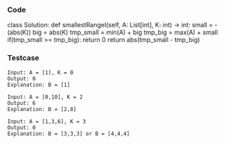 ### Code
class Solution:
    def smallestRangeI(self, A: List[int], K: int) -> int:
        small = -(abs(K))
        big = abs(K)
        tmp_small = min(A) + big
        tmp_big = max(A) + small
        if(tmp_small >= tmp_big):
            return 0
        return abs(tmp_small - tmp_big)
### Testcase
```
Input: A = [1], K = 0
Output: 0
Explanation: B = [1]
```
```
Input: A = [0,10], K = 2
Output: 6
Explanation: B = [2,8]
```
```
Input: A = [1,3,6], K = 3
Output: 0
Explanation: B = [3,3,3] or B = [4,4,4]
```